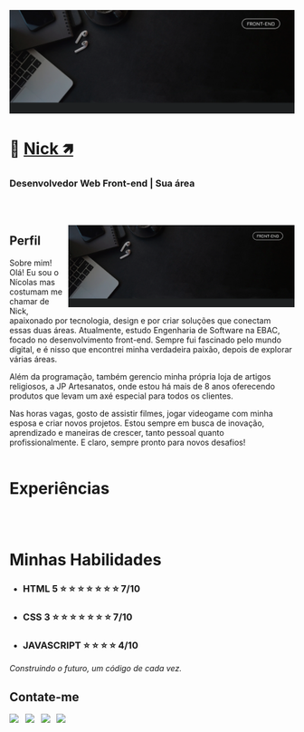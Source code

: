 [![Nícols Vargas](./img/banner-01.png)](https://nickportifolio.vercel.app/)

# 👋 <b>[Nick 🡽](https://www.linkedin.com/in/n%C3%ADcolas-vargas-013688310/)</b>

### <b>Desenvolvedor Web Front-end</b> | <b>Sua área</b>

<br /><br />

<img src="./img/banner-01.png" min-width="400" max-width="400" width="400" align="right" alt="Perfil">

## <b>Perfil</b>

Sobre mim! <br />
Olá! Eu sou o Nícolas mas costumam me chamar de Nick, apaixonado por tecnologia, design e por criar soluções que conectam essas duas áreas. Atualmente, estudo Engenharia de Software na EBAC, focado no desenvolvimento front-end. Sempre fui fascinado pelo mundo digital, e é nisso que encontrei minha verdadeira paixão, depois de explorar várias áreas.

Além da programação, também gerencio minha própria loja de artigos religiosos, a JP Artesanatos, onde estou há mais de 8 anos oferecendo produtos que levam um axé especial para todos os clientes.

Nas horas vagas, gosto de assistir filmes, jogar videogame com minha esposa e criar novos projetos. Estou sempre em busca de inovação, aprendizado e maneiras de crescer, tanto pessoal quanto profissionalmente. E claro, sempre pronto para novos desafios!
<br /><br />

# <b>Experiências</b>


<br /><br />

# <b>Minhas Habilidades</b>

- ### HTML 5 ⭐ ⭐ ⭐ ⭐ ⭐ ⭐ ⭐ 7/10

- ### CSS 3 ⭐ ⭐ ⭐ ⭐ ⭐ ⭐ ⭐ 7/10

- ### JAVASCRIPT ⭐ ⭐ ⭐ ⭐ 4/10

_Construindo o futuro, um código de cada vez._

## <b>Contate-me</b>

<a href="https://api.whatsapp.com/send/?phone=5555999571707&text&type=phone_number&app_absent=0" target="_blank"><img src="https://img.shields.io/badge/WHATSAPP-(11)9876--54321-%33920f/?style=for-the-badge&logo=whatsapp&logoColor=ffffff"></a> &nbsp;
<a href="mailto: codecomnick@gmail.com"><img src="https://img.shields.io/badge/Email-SEU EMAIL@GMAIL.com-lightgrey?style=for-the-badge&logo=Gmail&logoColor=ffffff"></a> &nbsp;
<a href="https://www.linkedin.com/in/SEU PERFIL/" target="_blank"><img src="https://img.shields.io/badge/Linkedin-/SEU PERFIL-blue?style=for-the-badge&logo=Linkedin&logoColor=ffffff"></a> &nbsp;
<a href="https://nickportifolio.vercel.app/" target="_blank"><img src="https://img.shields.io/badge/SITE-SEU PORTFÓLIO-black?style=for-the-badge"></a> &nbsp;
